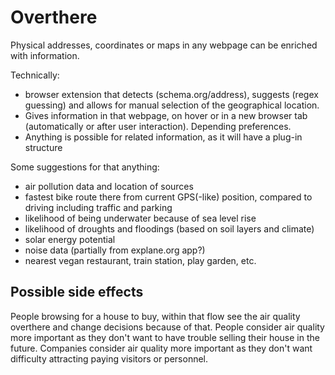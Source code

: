# Overthere

Physical addresses, coordinates or maps in any webpage can be enriched with information.

Technically:
- browser extension that detects (schema.org/address), suggests (regex guessing) and allows for manual selection of the geographical location.
- Gives information in that webpage, on hover or in a new browser tab (automatically or after user interaction). Depending preferences.
- Anything is possible for related information, as it will have a plug-in structure

Some suggestions for that anything:
- air pollution data and location of sources
- fastest bike route there from current GPS(-like) position, compared to driving including traffic and parking
- likelihood of being underwater because of sea level rise
- likelihood of droughts and floodings (based on soil layers and climate)
- solar energy potential
- noise data (partially from explane.org app?)
- nearest vegan restaurant, train station, play garden, etc.


## Possible side effects

People browsing for a house to buy, within that flow see the air quality overthere and change decisions because of that.
People consider air quality more important as they don't want to have trouble selling their house in the future.
Companies consider air quality more important as they don't want difficulty attracting paying visitors or personnel.
